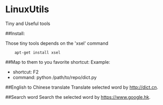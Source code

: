 # LinuxUtils
Tiny and Useful tools

##Install:

Those tiny tools depends on the 'xsel' command
~~~~{bash}
	apt-get install xsel
~~~~

##Map to them to you favorite shortcut:
Example:
* shortcut:	F2
* command:	python /path/to/repo/dict.py

##English to Chinese translate
Translate selected word by http://dict.cn.

##Search word
Search the selected word by https://www.google.hk.
